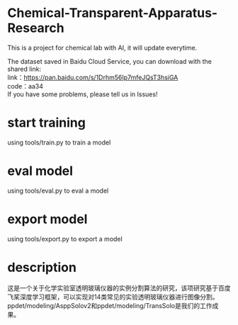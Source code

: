 # Chemical-Transparent-Apparatus-Research
This is a project for chemical lab with AI, it will update everytime.

The dataset saved in Baidu Cloud Service, you can download with the shared link:  
link：https://pan.baidu.com/s/1Drhm56Ip7mfeJQsT3hsiGA  
code：aa34  
If you have some problems, please tell us in Issues!
# start training
using tools/train.py to train a model

# eval model
using tools/eval.py to eval a model

# export model
using tools/export.py to export a model

# description
这是一个关于化学实验室透明玻璃仪器的实例分割算法的研究，该项研究基于百度飞桨深度学习框架，可以实现对14类常见的实验透明玻璃仪器进行图像分割。
ppdet/modeling/AsppSolov2和ppdet/modeling/TransSolo是我们的工作成果。
